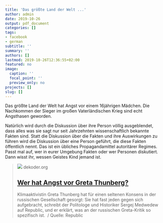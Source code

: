 ```yaml
---
title: 'Das größte Land der Welt ...'
author: admin
date: 2019-10-26
output: pdf_document
categories: []
tags:
- facebook
- german
subtitle: ''
summary: ''
authors: []
lastmod: 2019-10-26T12:36:55+02:00
featured: no
image:
  caption: ''
  focal_point: ''
  preview_only: no
projects: []
slug: []
---
```

Das größte Land der Welt hat Angst vor einem 16jährigen Mädchen. Die Nachkommen der Sieger im großen Vaterländischen Krieg sind echt Angsthasen geworden.

Natürlich wird durch die Diskussion über ihre Person völlig ausgeblendet, dass alles was sie sagt nur seit Jahrzehnten wissenschaftlich bekannte Fakten sind. Statt die Diskussion über die Fakten und ihre Auswirkungen zu führen wird die Diskussion über eine Person geführt, die diese Fakten öffentlich nennt. Das ist ein übliches Propagandamittel autoritärer Regimes. Passt mal auf, wer in eurer Umgebung Fakten oder wer Personen diskutiert. Dann wisst ihr, wessen Geistes Kind jemand ist.
> [![](https://www.dekoder.org/sites/default/files/greta_thunberg_social.png)](https://www.dekoder.org/de/article/greta-thunberg-diskurs-weltklimagipfel)
> dekoder.org
> ## [Wer hat Angst vor Greta Thunberg?](https://www.dekoder.org/de/article/greta-thunberg-diskurs-weltklimagipfel)
>
>Klimaaktivistin Greta Thunberg hat für einen seltenen Konsens in der russischen Gesellschaft gesorgt: Sie hat fast jeden gegen sich aufgebracht, schreibt der Politologe und Historiker Sergej Medwedew auf Republic, und er erklärt, was an der russischen Greta-Kritik so spezifisch ist.  / Quelle: Republic

